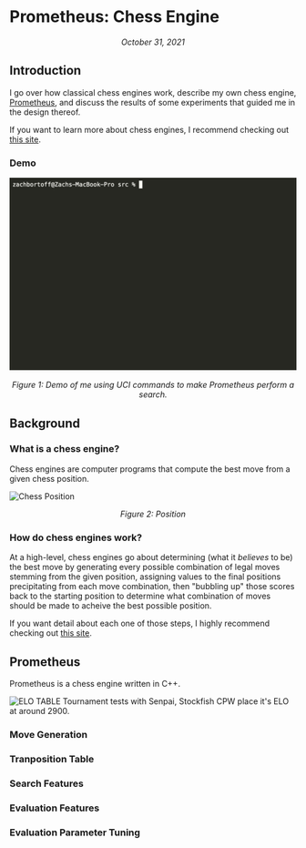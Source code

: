 # Prometheus: Chess Engine
*<p style="text-align: center;">October 31, 2021</p>*

## Introduction
I go over how classical chess engines work, describe my own chess engine, [Prometheus](https://github.com/zborffs/Prometheus), and discuss the results of some experiments that guided me in the design thereof.

If you want to learn more about chess engines, I recommend checking out [this site](https://chessprogramming.org/). 

### Demo
![Demonstration of Engine Output](prometheus-images/senpai_terminal.gif)
*<p style="text-align: center;">Figure 1: Demo of me using UCI commands to make Prometheus perform a search.</p>*

## Background

### What is a chess engine?
Chess engines are computer programs that compute the best move from a given chess position.

![Chess Position]()
*<p style="text-align: center;">Figure 2: Position</p>*

### How do chess engines work?
At a high-level, chess engines go about determining (what it _believes_ to be) the best move by generating every possible combination of legal moves stemming from the given position, assigning values to the final positions precipitating from each move combination, then "bubbling up" those scores back to the starting position to determine what combination of moves should be made to acheive the best possible position.

If you want detail about each one of those steps, I highly recommend checking out [this site](https://chessprogramming.org/).

## Prometheus
Prometheus is a chess engine written in C++. 

![ELO TABLE]()
Tournament tests with Senpai, Stockfish CPW place it's ELO at around 2900.

### Move Generation

### Tranposition Table

### Search Features

### Evaluation Features

### Evaluation Parameter Tuning
